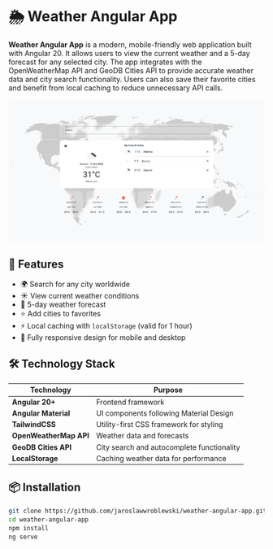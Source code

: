 # 🌦️ Weather Angular App

**Weather Angular App** is a modern, mobile-friendly web application built with Angular 20. It allows users to view the current weather and a 5-day forecast for any selected city. The app integrates with the OpenWeatherMap API and GeoDB Cities API to provide accurate weather data and city search functionality. Users can also save their favorite cities and benefit from local caching to reduce unnecessary API calls.

![App Screenshot](./screenshot.png)

## 🚀 Features

- 🌍 Search for any city worldwide
- ☀️ View current weather conditions
- 📅 5-day weather forecast
- ⭐ Add cities to favorites
- ⚡ Local caching with `localStorage` (valid for 1 hour)
- 📱 Fully responsive design for mobile and desktop

## 🛠️ Technology Stack

| Technology             | Purpose                                    |
|------------------------|--------------------------------------------|
| **Angular 20+**        | Frontend framework                         |
| **Angular Material**   | UI components following Material Design    |
| **TailwindCSS**        | Utility-first CSS framework for styling    |
| **OpenWeatherMap API** | Weather data and forecasts                 |
| **GeoDB Cities API**   | City search and autocomplete functionality |
| **LocalStorage**       | Caching weather data for performance       |

## 📦 Installation

```bash
git clone https://github.com/jaroslawwroblewski/weather-angular-app.git
cd weather-angular-app
npm install
ng serve
